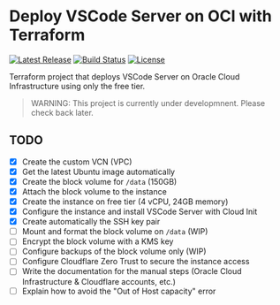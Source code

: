 # Deploy VSCode Server on OCI with Terraform

[![Latest Release][release-badge]][release-url]
[![Build Status][github-badge]][github-url]
[![License][license-badge]][license-url]

Terraform project that deploys VSCode Server on Oracle Cloud Infrastructure using only the free tier.

> WARNING: This project is currently under developmnent.
> Please check back later.

## TODO

- [x] Create the custom VCN (VPC)
- [x] Get the latest Ubuntu image automatically
- [x] Create the block volume for `/data` (150GB)
- [x] Attach the block volume to the instance
- [x] Create the instance on free tier (4 vCPU, 24GB memory)
- [x] Configure the instance and install VSCode Server with Cloud Init
- [x] Create automatically the SSH key pair
- [ ] Mount and format the block volume on `/data` (WIP)
- [ ] Encrypt the block volume with a KMS key
- [ ] Configure backups of the block volume only (WIP)
- [ ] Configure Cloudflare Zero Trust to secure the instance access
- [ ] Write the documentation for the manual steps (Oracle Cloud Infrastructure & Cloudflare accounts, etc.)
- [ ] Explain how to avoid the "Out of Host capacity" error

[github-badge]: https://github.com/timoa/terraform-oci-vscode-server/workflows/Terraform/badge.svg
[github-url]: https://github.com/timoa/terraform-oci-vscode-server/actions?query=workflow%3ATerraform
[release-badge]: https://img.shields.io/github/release/timoa/terraform-oci-vscode-server.svg
[release-url]: https://github.com/timoa/terraform-oci-vscode-server/releases/latest
[license-badge]: https://img.shields.io/github/license/timoa/terraform-oci-vscode-server.svg
[license-url]: https://github.com/timoa/terraform-oci-vscode-server/blob/main/LICENSE
